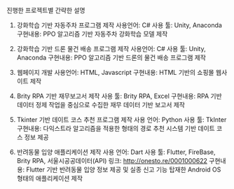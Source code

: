 진행한 프로젝트별 간략한 설명

1. 강화학습 기반 자동주차 프로그램 제작
사용언어: C#
사용 툴: Unity, Anaconda
구현내용: PPO 알고리즘 기반 자동주차 강화학습 모델 제작

2. 강화학습 기반 드론 물건 배송 프로그램 제작
사용언어: C#
사용 툴: Unity, Anaconda
구현내용: PPO 알고리즘 기반 드론의 물건 배송 프로그램 제작

3. 웹페이지 개발
사용언어: HTML, Javascript
구현내용: HTML 기반의 쇼핑몰 웹사이트 제작

4. Brity RPA 기반 재무보고서 제작
사용 툴: Brity RPA, Excel
구현내용: RPA 기반 데이터 정제 작업을 중심으로 수집한 재무 데이터 기반 보고서 제작

5. Tkinter 기반 데이트 코스 추천 프로그램 제작
사용 언어: Python
사용 툴: TkInter
구현내용: 다익스트라 알고리즘을 적용한 형태의 경로 추천 시스템 기반 데이트 코스 정보 제공

6. 반려동물 입양 애플리케이션 제작
사용 언어: Dart
사용 툴: Flutter, FireBase, Brity RPA, 서울시공공데이터(API)
링크: http://onesto.re/0001000622
구현내용: Flutter 기반 반려동물 입양 정보 제공 및 실종 신고 기능 탑재한 Android OS 형태의 애플리케이션 제작
